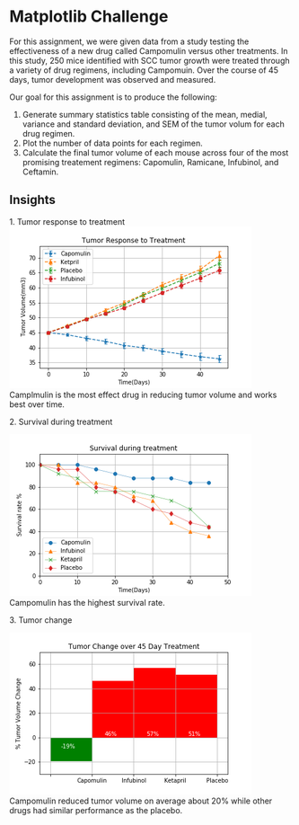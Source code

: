 <h1>Matplotlib Challenge</h1>

For this assignment, we were given data from a study testing the effectiveness of a new drug called Campomulin versus other treatments.  In this study, 250 mice identified with SCC tumor growth were treated through a variety of drug regimens, including Campomuin. Over the course of 45 days, tumor development was observed and measured.

Our goal for this assignment is to produce the following:
1.  Generate summary statistics table consisting of the mean, medial, variance and standard deviation, and SEM of the tumor volum for each drug regimen.
2.  Plot the number of data points for each regimen.
3.  Calculate the final tumor volume of each mouse across four of the most promising treatement regimens:  Capomulin, Ramicane, Infubinol, and Ceftamin.  

<h2>Insights</h2>
1.  Tumor response to treatment
<img src = "https://raw.githubusercontent.com/TrevorLovesMommy/matplotlib-challenge/master/Pymaceuticals/Images/Tumor_Response.png">
Camplmulin is the most effect drug in reducing tumor volume and works best over time.<br><p></p>

<p>2.  Survival during treatment</p>
<img src = "https://raw.githubusercontent.com/TrevorLovesMommy/matplotlib-challenge/master/Pymaceuticals/Images/Survival_Rate.png">
Campomulin has the highest survival rate.<p></p>

<p>3.  Tumor change</p>
<img src = "https://raw.githubusercontent.com/TrevorLovesMommy/matplotlib-challenge/master/Pymaceuticals/Images/Tumor_Volume_Change.png">
Campomulin reduced tumor volume on average about 20% while other drugs had similar performance as the placebo.
